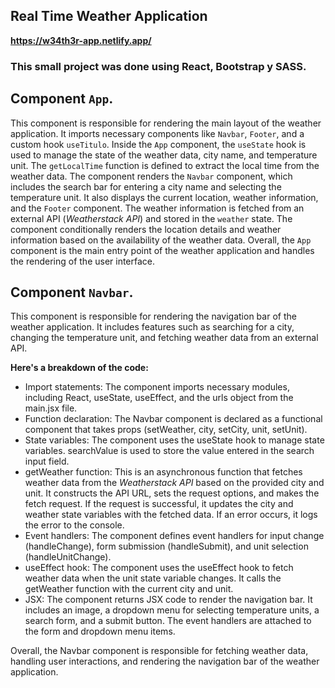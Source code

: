 ## Real Time Weather Application
**https://w34th3r-app.netlify.app/**

### This small project was done using React, Bootstrap y SASS. 

## Component `App`. 
This component is responsible for rendering the main layout of the weather application. It imports necessary components like `Navbar`, `Footer`, and a custom hook `useTitulo`.
Inside the `App` component, the `useState` hook is used to manage the state of the weather data, city name, and temperature unit. The `getLocalTime` function is defined to extract the local time from the weather data.
The component renders the `Navbar` component, which includes the search bar for entering a city name and selecting the temperature unit. It also displays the current location, weather information, and the `Footer` component.
The weather information is fetched from an external API (*Weatherstack API*) and stored in the `weather` state. The component conditionally renders the location details and weather information based on the availability of the weather data.
Overall, the `App` component is the main entry point of the weather application and handles the rendering of the user interface.

## Component `Navbar`.
This component is responsible for rendering the navigation bar of the weather application. It includes features such as searching for a city, changing the temperature unit, and fetching weather data from an external API.

**Here's a breakdown of the code:**
* Import statements: The component imports necessary modules, including React, useState, useEffect, and the urls object from the main.jsx file.
* Function declaration: The Navbar component is declared as a functional component that takes props (setWeather, city, setCity, unit, setUnit).
* State variables: The component uses the useState hook to manage state variables. searchValue is used to store the value entered in the search input field.
* getWeather function: This is an asynchronous function that fetches weather data from the *Weatherstack API* based on the provided city and unit. It constructs the API URL, sets the request options, and makes the fetch request. If the request is successful, it updates the city and weather state variables with the fetched data. If an error occurs, it logs the error to the console.
* Event handlers: The component defines event handlers for input change (handleChange), form submission (handleSubmit), and unit selection (handleUnitChange).
* useEffect hook: The component uses the useEffect hook to fetch weather data when the unit state variable changes. It calls the getWeather function with the current city and unit.
* JSX: The component returns JSX code to render the navigation bar. It includes an image, a dropdown menu for selecting temperature units, a search form, and a submit button. The event handlers are attached to the form and dropdown menu items.

Overall, the Navbar component is responsible for fetching weather data, handling user interactions, and rendering the navigation bar of the weather application.